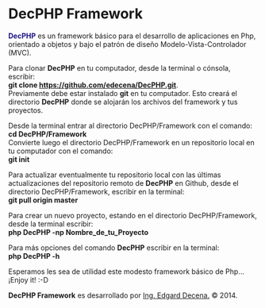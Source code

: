 DecPHP Framework
================

<b style="color:#1D1387;">DecPHP</b> es un framework básico para el desarrollo de aplicaciones en Php, orientado a objetos y bajo el patrón de diseño Modelo-Vista-Controlador (MVC).

Para clonar <b>DecPHP</b> en tu computador, desde la terminal o cónsola, escribir:<br/>
<b>git clone https://github.com/edecena/DecPHP.git</b>.<br/>
Previamente debe estar instalado <b>git</b> en tu computador. Esto creará el directorio <b>DecPHP</b> donde se alojarán los archivos del framework y tus proyectos.<br/>

Desde la terminal entrar al directorio DecPHP/Framework con el comando:<br/>
<b>cd DecPHP/Framework</b><br/>
Convierte luego el directorio DecPHP/Framework en un repositorio local en tu computador con el comando:<br/>
<b>git init</b><br/>

Para actualizar eventualmente tu repositorio local con las últimas actualizaciones del repositorio remoto de <b>DecPHP</b> en Github, desde el directorio DecPHP/Framework, escribir en la terminal:<br/>
<b>git pull origin master</b><br/>

Para crear un nuevo proyecto, estando en el directorio DecPHP/Framework, desde la terminal escribir:<br/>
<b>php DecPHP -np Nombre_de_tu_Proyecto</b><br/>

Para más opciones del comando <b>DecPHP</b> escribir en la terminal:<br/>
<b>php DecPHP -h</b><br/>

Esperamos les sea de utilidad este modesto framework básico de Php... ¡Enjoy it! :-D<br/>

<b>DecPHP Framework</b> es desarrollado por <a href="mailto:edecena@gmail.com">Ing. Edgard Decena.</a> &copy; 2014.
